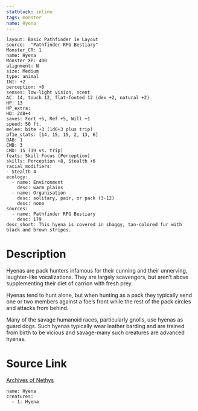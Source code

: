 ```yaml
---
statblock: inline
tags: monster
name: Hyena
---
```

```statblock
layout: Basic Pathfinder 1e Layout
source:  "Pathfinder RPG Bestiary"
Monster_CR: 1
name: Hyena
Monster_XP: 400
alignment: N
size: Medium
type: animal
INI: +2
perception: +8
senses: low-light vision, scent
AC: 14, touch 12, flat-footed 12 (dex +2, natural +2)
HP: 13
HP_extra: 
HD: 2d8+4
saves: Fort +5, Ref +5, Will +1
speed: 50 ft.
melee: bite +3 (1d6+3 plus trip)
pf1e_stats: [14, 15, 15, 2, 13, 6]
BAB: 1
CMB: 3
CMD: 15 (19 vs. trip)
feats: Skill Focus (Perception)
skills: Perception +8, Stealth +6
racial_modifiers:
- Stealth 4
ecology:
  - name: Environment
    desc: warm plains
  - name: Organisation
    desc: solitary, pair, or pack (3-12)
    desc: none
sources:
  - name: Pathfinder RPG Bestiary
    desc: 179
desc_short: This hyena is covered in shaggy, tan-colored fur with black and brown stripes.
```
# Description
Hyenas are pack hunters infamous for their cunning and their unnerving, laughter-like vocalizations. They are largely scavengers, but aren’t above supplementing their diet of carrion with fresh prey.

Hyenas tend to hunt alone, but when hunting as a pack they typically send one or two members against a foe’s front while the rest of the pack circles and attacks from behind.

Many of the savage humanoid races, particularly gnolls, use hyenas as guard dogs. Such hyenas typically wear leather barding and are trained from birth to be vicious and savage-many such creatures are advanced hyenas.
# Source Link
[Archives of Nethys](https://aonprd.com/MonsterDisplay.aspx?ItemName=Hyena)
```encounter-table
name: Hyena
creatures:
  - 1: Hyena
```

